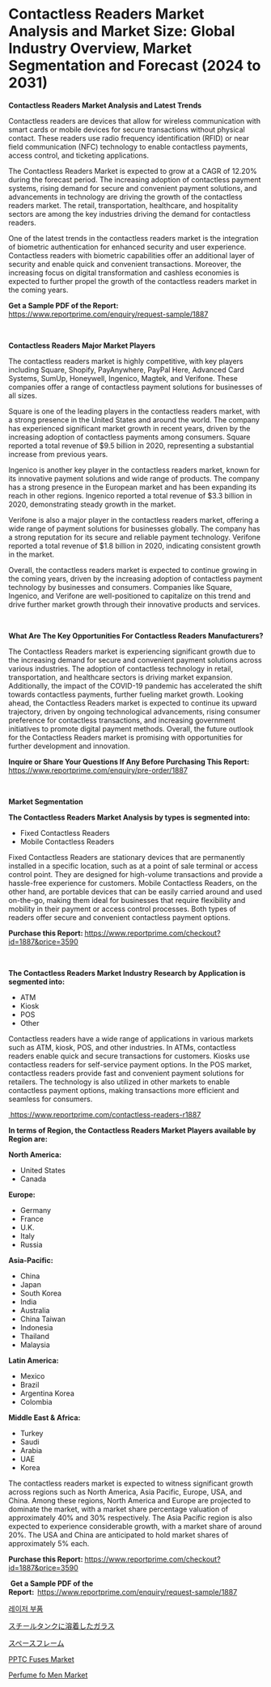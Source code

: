 <p><h1>Contactless Readers Market Analysis and Market Size: Global Industry Overview, Market Segmentation and Forecast (2024 to 2031)</h1></p><p><strong>Contactless Readers Market Analysis and Latest Trends</strong></p>
<p><p>Contactless readers are devices that allow for wireless communication with smart cards or mobile devices for secure transactions without physical contact. These readers use radio frequency identification (RFID) or near field communication (NFC) technology to enable contactless payments, access control, and ticketing applications.</p><p>The Contactless Readers Market is expected to grow at a CAGR of 12.20% during the forecast period. The increasing adoption of contactless payment systems, rising demand for secure and convenient payment solutions, and advancements in technology are driving the growth of the contactless readers market. The retail, transportation, healthcare, and hospitality sectors are among the key industries driving the demand for contactless readers.</p><p>One of the latest trends in the contactless readers market is the integration of biometric authentication for enhanced security and user experience. Contactless readers with biometric capabilities offer an additional layer of security and enable quick and convenient transactions. Moreover, the increasing focus on digital transformation and cashless economies is expected to further propel the growth of the contactless readers market in the coming years.</p></p>
<p><strong>Get a Sample PDF of the Report:&nbsp;</strong> <a href="https://www.reportprime.com/enquiry/request-sample/1887">https://www.reportprime.com/enquiry/request-sample/1887</a></p>
<p>&nbsp;</p>
<p><strong>Contactless Readers Major Market Players</strong></p>
<p><p>The contactless readers market is highly competitive, with key players including Square, Shopify, PayAnywhere, PayPal Here, Advanced Card Systems, SumUp, Honeywell, Ingenico, Magtek, and Verifone. These companies offer a range of contactless payment solutions for businesses of all sizes.</p><p>Square is one of the leading players in the contactless readers market, with a strong presence in the United States and around the world. The company has experienced significant market growth in recent years, driven by the increasing adoption of contactless payments among consumers. Square reported a total revenue of $9.5 billion in 2020, representing a substantial increase from previous years.</p><p>Ingenico is another key player in the contactless readers market, known for its innovative payment solutions and wide range of products. The company has a strong presence in the European market and has been expanding its reach in other regions. Ingenico reported a total revenue of $3.3 billion in 2020, demonstrating steady growth in the market.</p><p>Verifone is also a major player in the contactless readers market, offering a wide range of payment solutions for businesses globally. The company has a strong reputation for its secure and reliable payment technology. Verifone reported a total revenue of $1.8 billion in 2020, indicating consistent growth in the market.</p><p>Overall, the contactless readers market is expected to continue growing in the coming years, driven by the increasing adoption of contactless payment technology by businesses and consumers. Companies like Square, Ingenico, and Verifone are well-positioned to capitalize on this trend and drive further market growth through their innovative products and services.</p></p>
<p>&nbsp;</p>
<p><strong>What Are The Key Opportunities For Contactless Readers Manufacturers?</strong></p>
<p><p>The Contactless Readers market is experiencing significant growth due to the increasing demand for secure and convenient payment solutions across various industries. The adoption of contactless technology in retail, transportation, and healthcare sectors is driving market expansion. Additionally, the impact of the COVID-19 pandemic has accelerated the shift towards contactless payments, further fueling market growth. Looking ahead, the Contactless Readers market is expected to continue its upward trajectory, driven by ongoing technological advancements, rising consumer preference for contactless transactions, and increasing government initiatives to promote digital payment methods. Overall, the future outlook for the Contactless Readers market is promising with opportunities for further development and innovation.</p></p>
<p><strong>Inquire or Share Your Questions If Any Before Purchasing This Report:</strong> <a href="https://www.reportprime.com/enquiry/pre-order/1887">https://www.reportprime.com/enquiry/pre-order/1887</a></p>
<p>&nbsp;</p>
<p><strong>Market Segmentation</strong></p>
<p><strong>The Contactless Readers Market Analysis by types is segmented into:</strong></p>
<p><ul><li>Fixed Contactless Readers</li><li>Mobile Contactless Readers</li></ul></p>
<p><p>Fixed Contactless Readers are stationary devices that are permanently installed in a specific location, such as at a point of sale terminal or access control point. They are designed for high-volume transactions and provide a hassle-free experience for customers. Mobile Contactless Readers, on the other hand, are portable devices that can be easily carried around and used on-the-go, making them ideal for businesses that require flexibility and mobility in their payment or access control processes. Both types of readers offer secure and convenient contactless payment options.</p></p>
<p><strong>Purchase this Report:&nbsp;</strong><a href="https://www.reportprime.com/checkout?id=1887&price=3590">https://www.reportprime.com/checkout?id=1887&price=3590</a></p>
<p>&nbsp;</p>
<p><strong>The Contactless Readers Market Industry Research by Application is segmented into:</strong></p>
<p><ul><li>ATM</li><li>Kiosk</li><li>POS</li><li>Other</li></ul></p>
<p><p>Contactless readers have a wide range of applications in various markets such as ATM, kiosk, POS, and other industries. In ATMs, contactless readers enable quick and secure transactions for customers. Kiosks use contactless readers for self-service payment options. In the POS market, contactless readers provide fast and convenient payment solutions for retailers. The technology is also utilized in other markets to enable contactless payment options, making transactions more efficient and seamless for consumers.</p></p>
<p><a href="https://www.reportprime.com/contactless-readers-r1887">&nbsp;https://www.reportprime.com/contactless-readers-r1887</a></p>
<p><strong>In terms of Region, the Contactless Readers Market Players available by Region are:</strong></p>
<p>
    <p> <strong> North America: </strong>
        <ul>
            <li>United States</li>
            <li>Canada</li>
        </ul>
        </p> 
    <p> <strong> Europe: </strong>
        <ul>
            <li>Germany</li>
            <li>France</li>
            <li>U.K.</li>
            <li>Italy</li>
            <li>Russia</li>
        </ul>
        </p> 
    <p> <strong> Asia-Pacific: </strong>
        <ul>
            <li>China</li>
            <li>Japan</li>
            <li>South Korea</li>
            <li>India</li>
            <li>Australia</li>
            <li>China Taiwan</li>
            <li>Indonesia</li>
            <li>Thailand</li>
            <li>Malaysia</li>
        </ul>
        </p> 
    <p> <strong> Latin America: </strong>
        <ul>
            <li>Mexico</li>
            <li>Brazil</li>
            <li>Argentina Korea</li>
            <li>Colombia</li>
        </ul>
        </p> 
    <p> <strong> Middle East & Africa: </strong>
        <ul>
            <li>Turkey</li>
            <li>Saudi</li>
            <li>Arabia</li>
            <li>UAE</li>
            <li>Korea</li>
        </ul>
    </p>
    </p>
<p><p>The contactless readers market is expected to witness significant growth across regions such as North America, Asia Pacific, Europe, USA, and China. Among these regions, North America and Europe are projected to dominate the market, with a market share percentage valuation of approximately 40% and 30% respectively. The Asia Pacific region is also expected to experience considerable growth, with a market share of around 20%. The USA and China are anticipated to hold market shares of approximately 5% each.</p></p>
<p><strong>Purchase this Report: </strong><a href="https://www.reportprime.com/checkout?id=1887&price=3590">https://www.reportprime.com/checkout?id=1887&price=3590</a></p>
<p>&nbsp;<strong>Get a Sample PDF of the Report:&nbsp;&nbsp;</strong><a href="https://www.reportprime.com/enquiry/request-sample/1887">https://www.reportprime.com/enquiry/request-sample/1887</a></p>
<p><strong></strong></p>
<p><p><a href="https://github.com/joannescott9078/Market-Research-Report-List-1/blob/main/688822976084.md">레이저 부품</a></p><p><a href="https://github.com/RodHoppe07/Market-Research-Report-List-1/blob/main/399759071658.md">スチールタンクに溶着したガラス</a></p><p><a href="https://github.com/reliezer65/Market-Research-Report-List-1/blob/main/199792671659.md">スペースフレーム</a></p><p><a href="https://github.com/MyrticeDare2023/Market-Research-Report-List-1/blob/main/pptc-fuses-market.md">PPTC Fuses Market</a></p><p><a href="https://issuu.com/reportprime-2/docs/perfume-fo-men-market-size-2030.pptx">Perfume fo Men Market</a></p></p>